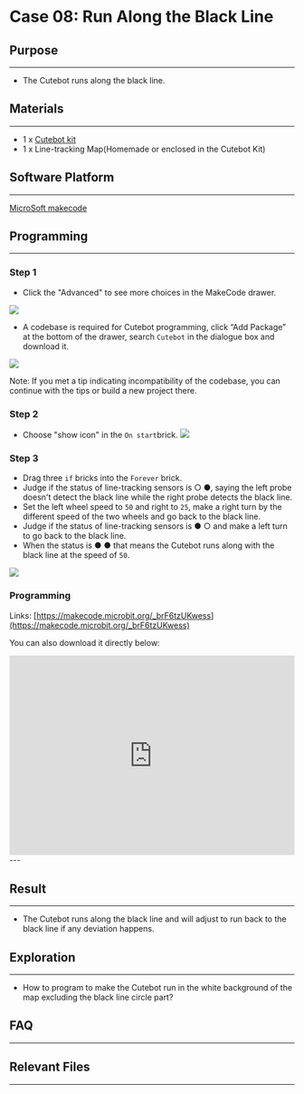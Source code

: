# Case 08: Run Along the Black Line

## Purpose
---
- The Cutebot runs along the black line.

## Materials 
---
- 1 x [Cutebot kit](https://www.elecfreaks.com/store/cute-bot.html)
- 1 x Line-tracking Map(Homemade or enclosed in the Cutebot Kit)

## Software Platform 

------

[MicroSoft makecode](https://makecode.microbit.org/#)

## Programming

------

### Step 1

- Click the "Advanced" to see more choices in the MakeCode drawer.

![](https://raw.githubusercontent.com/elecfreaks/learn-cn/master/microbitKit/smart_cutebot/images/cutebot-pk-1.png)

- A codebase is required for Cutebot programming, click “Add Package” at the bottom of the drawer, search `Cutebot` in the dialogue box and download it.

![](https://raw.githubusercontent.com/elecfreaks/learn-cn/master/microbitKit/smart_cutebot/images/cutebot-pk-11.png)

Note: If you met a tip indicating incompatibility of the codebase, you can continue with the tips or build a new project there.

### Step 2

- Choose "show icon" in the `On start`brick.
![](https://raw.githubusercontent.com/elecfreaks/learn-cn/master/microbitKit/smart_cutebot/images/case_01_02.png)

### Step 3

- Drag three `if` bricks into the `Forever` brick.
- Judge if the status of line-tracking sensors is  ○ ●, saying the left probe doesn't detect the black line while the right probe detects the black line.
- Set the left wheel speed to `50` and right to `25`,  make a right turn by the different speed of the two wheels and go back to the black line.
- Judge if the status of line-tracking sensors is  ● ○ and make a left turn to go back to the black line.
- When the status is ● ● that means the Cutebot runs along with the black line at the speed of `50`. 

![](https://raw.githubusercontent.com/elecfreaks/learn-cn/master/microbitKit/smart_cutebot/images/case_08_01.png)


### Programming

Links: [https://makecode.microbit.org/_brF6tzUKwess](https://makecode.microbit.org/_brF6tzUKwess)

You can also download it directly below:

<div style="position:relative;height:0;padding-bottom:70%;overflow:hidden;">
<iframe style="position:absolute;top:0;left:0;width:100%;height:100%;" src="https://makecode.microbit.org/#pub:https://makecode.microbit.org/_brF6tzUKwess" frameborder="0" sandbox="allow-popups allow-forms allow-scripts allow-same-origin">
</iframe>
</div>  
---

## Result
---
- The Cutebot runs along the black line and will adjust to run back to the black line if any deviation happens.

## Exploration
---
- How to program to make the Cutebot run in the  white background of the map excluding the black line circle part? 

## FAQ

------

## Relevant Files

---